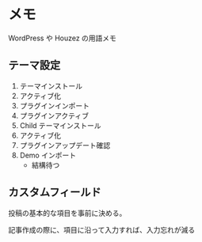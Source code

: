 # メモ

WordPress や Houzez の用語メモ

## テーマ設定


1. テーマインストール
1. アクティブ化
1. プラグインインポート
1. プラグインアクティブ
1. Child テーマインストール
1. アクティブ化
1. プラグインアップデート確認
1. Demo インポート
    - 結構待つ



## カスタムフィールド

投稿の基本的な項目を事前に決める。

記事作成の際に、項目に沿って入力すれば、入力忘れが減る



